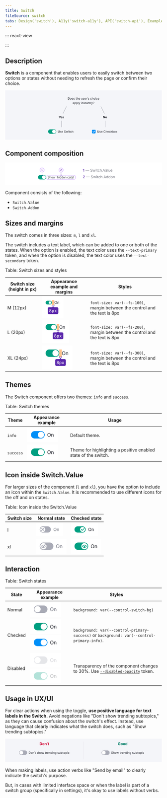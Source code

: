 ```yaml
---
title: Switch
fileSource: switch
tabs: Design('switch'), A11y('switch-a11y'), API('switch-api'), Example('switch-code'), Changelog('switch-changelog')
---
```


::: react-view

<script lang="tsx">
import React from 'react';
import Switch from '@semcore/ui/switch';
import CheckM from '@semcore/ui/icon/Check/m';
import PlaygroundGeneration from '@components/PlaygroundGeneration';

const App = PlaygroundGeneration(
  (createGroupWidgets) => {
    const { bool, select, radio, text, onChange } = createGroupWidgets('Switch');

    const size = radio({
      key: 'size',
      defaultValue: 'l',
      label: 'Size',
      options: ['m', 'l', 'xl'],
    });

    const theme = select({
      key: 'theme',
      defaultValue: 'success',
      label: 'Theme',
      options: ['info', 'success'].map((v) => ({ value: v, name: v })),
    });

    const checked = bool({
      key: 'checked',
      defaultValue: false,
      label: 'Checked',
    });

    const icon = bool({ key: 'children', defaultValue: false, label: 'Icon' });

    const before = text({
      key: 'before',
      label: 'AddonLeft',
      defaultValue: '',
    });

    const after = text({
      key: 'after',
      label: 'AddonRight',
      defaultValue: 'On',
    });

    const disabled = bool({
      key: 'disabled',
      defaultValue: false,
      label: 'Disabled',
    });

    return (
      <Switch theme={theme} size={size}>
        {before && <Switch.Addon>{before}</Switch.Addon>}
        <Switch.Value
          disabled={disabled}
          checked={checked}
          onChange={(value) => onChange('checked', value)}
        >
          {icon && <CheckM />}
        </Switch.Value>
        {after && <Switch.Addon>{after}</Switch.Addon>}
      </Switch>
    );
  },
  {
    filterProps: ['onCheckedChange'],
  },
);
</script>

:::

## Description

**Switch** is a component that enables users to easily switch between two options or states without needing to refresh the page or confirm their choice.

![](static/check-or-toggle.png)

## Component composition

![](static/switch-composition.png)

Component consists of the following:

- `Switch.Value`
- `Switch.Addon`

## Sizes and margins

The switch comes in three sizes: `m`, `l` and `xl`.

The switch includes a text label, which can be added to one or both of the states. When the option is enabled, the text color uses the `--text-primary` token, and when the option is disabled, the text color uses the `--text-secondary` token.

Table: Switch sizes and styles

| Switch size (height in px) | Appearance example and margins    | Styles                                                                     |
| -------------------------- | --------------------------------- | -------------------------------------------------------------------------- |
| M (12px)                   | ![](static/switch-on-text-m.png)  | `font-size: var(--fs-100)`, margin between the control and the text is 8px |
| L (20px)                   | ![](static/switch-on-text-l.png)  | `font-size: var(--fs-200)`, margin between the control and the text is 8px |
| XL (24px)                  | ![](static/switch-on-text-xl.png) | `font-size: var(--fs-300)`, margin between the control and the text is 8px |

## Themes

The Switch component offers two themes: `info` and `success`.

Table: Switch themes

| Theme     | Appearance example         | Usage                                                          |
| --------- | -------------------------- | -------------------------------------------------------------- |
| `info`    | ![](static/on-info.png)    | Default theme.                                                 |
| `success` | ![](static/on-success.png) | Theme for highlighting a positive enabled state of the switch. |

## Icon inside Switch.Value

For larger sizes of the component (`l` and `xl`), you have the option to include an icon within the `Switch.Value`. It is recommended to use different icons for the off and on states.

Table: Icon inside the Switch.Value

| Switch size | Normal state                       | Checked state                     |
| ----------- | ---------------------------------- | --------------------------------- |
| l           | ![](static/switch-off-icon-l.png)  | ![](static/switch-on-icon-l.png)  |
| xl          | ![](static/switch-off-icon-xl.png) | ![](static/switch-on-icon-xl.png) |

## Interaction

Table: Switch states

| State    | Appearance example                                        | Styles                                                                                                              |
| -------- | --------------------------------------------------------- | ------------------------------------------------------------------------------------------------------------------- |
| Normal   | ![](static/off.png)                                       | `background: var(--control-switch-bg)`                                                                              |
| Checked  | ![](static/on-success.png) ![](static/on-info.png)        | `background: var(--control-primary-success)` or `background: var(--control-primary-info)`.                          |
| Disabled | ![](static/disabled.png) ![](static/disabled-success.png) | Transparency of the component changes to 30%. Use [`--disabled-opacity`](/style/design-tokens/design-tokens) token. |

## Usage in UX/UI

For clear actions when using the toggle, **use positive language for text labels in the Switch.** Avoid negations like "Don't show trending subtopics," as they can cause confusion about the switch's effect. Instead, use language that clearly indicates what the switch does, such as "Show trending subtopics."

![](static/switchlabel_yes_no.png)

When making labels, use action verbs like "Send by email" to clearly indicate the switch's purpose.

But, in cases with limited interface space or when the label is part of a switch group (specifically in settings), it's okay to use labels without verbs.
